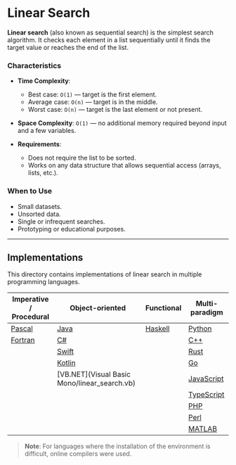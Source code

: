 # Linear Search

**Linear search** (also known as sequential search) is the simplest search algorithm. It checks each element in a list sequentially until it finds the target value or reaches the end of the list.

### Characteristics

- **Time Complexity**:  
  - Best case: `O(1)` — target is the first element.  
  - Average case: `O(n)` — target is in the middle.  
  - Worst case: `O(n)` — target is the last element or not present.

- **Space Complexity**: `O(1)` — no additional memory required beyond input and a few variables.

- **Requirements**:  
  - Does not require the list to be sorted.  
  - Works on any data structure that allows sequential access (arrays, lists, etc.).

### When to Use

- Small datasets.
- Unsorted data.
- Single or infrequent searches.
- Prototyping or educational purposes.

---

## Implementations

This directory contains implementations of linear search in multiple programming languages.

| Imperative / Procedural       | Object-oriented          | Functional         | Multi-paradigm        |
|-------------------------------|--------------------------|--------------------|-----------------------|
| [Pascal](Pascal/linear_search.pas)       | [Java](Java/linear_search.java)            | [Haskell](Haskell/linear_search.hs)       | [Python](Python/linear_search.py)         |
| [Fortran](Fortran/linear_search.f)     | [C#](C#/linear_search.cs)                  |                    | [C++](C++/linear_search.cpp)              |
|                               | [Swift](Swift/linear_search.swift)         |                    | [Rust](Rust/linear_search.rs)             |
|                               | [Kotlin](Kotlin/linear_search.kt)          |                    | [Go](Go/linear_search.go)                 |
|                               | [VB.NET](Visual Basic Mono/linear_search.vb)          |                    | [JavaScript](JavaScript/linear_search.js) |
|                               |                          |                    | [TypeScript](TypeScript/linear_search.ts) |
|                               |                          |                    | [PHP](PHP/linear_search.php)              |
|                               |                          |                    | [Perl](Perl/linear_search.pl)             |
|                               |                          |                    | [MATLAB](MATLAB/linear_search.m)          |

> **Note**: For languages where the installation of the environment is difficult, online compilers were used.
